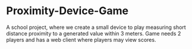 # Proximity-Device-Game
A school project, where we create a small device to play measuring short distance proximity to a generated value within 3 meters. Game needs 2 players and has a web client where players may view scores. 
